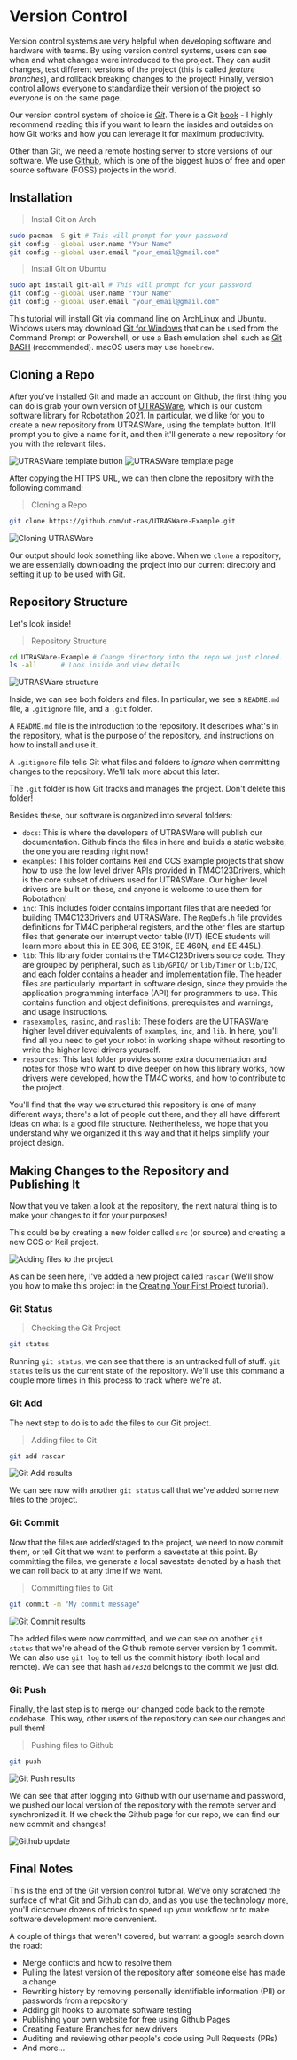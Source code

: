 # Version Control

Version control systems are very helpful when developing software and hardware
with teams. By using version control systems, users can see when and what
changes were introduced to the project. They can audit changes, test different
versions of the project (this is called _feature branches_), and rollback
breaking changes to the project! Finally, version control allows everyone to
standardize their version of the project so everyone is on the same page.

Our version control system of choice is [_Git_](https://git-scm.com/). There is
a Git [book](https://git-scm.com/book/en/v2) - I highly recommend reading this
if you want to learn the insides and outsides on how Git works and how you can
leverage it for maximum productivity.

Other than Git, we need a remote hosting server to store versions of our
software. We use [Github](https://github.com/), which is one of the biggest hubs
of free and open source software (FOSS) projects in the world.

## Installation

> Install Git on Arch

```bash
sudo pacman -S git # This will prompt for your password
git config --global user.name "Your Name"
git config --global user.email "your_email@gmail.com"
```

> Install Git on Ubuntu

```bash
sudo apt install git-all # This will prompt for your password
git config --global user.name "Your Name"
git config --global user.email "your_email@gmail.com"
```

This tutorial will install Git via command line on ArchLinux and Ubuntu. Windows users may
download [Git for Windows](https://git-scm.com/) that can be used from the
Command Prompt or Powershell, or use a Bash emulation shell such as [Git
BASH](https://gitforwindows.org/) (recommended). macOS users may use `homebrew`.

## Cloning a Repo

After you've installed Git and made an account on Github, the first thing you
can do is grab your own version of
[UTRASWare](https://github.com/ut-ras/UTRASWare), which is our custom software
library for Robotathon 2021. In particular, we'd like for you to create a new
repository from UTRASWare, using the template button. It'll prompt you to give a
name for it, and then it'll generate a new repository for you with the relevant
files.

![UTRASWare template button](./images/UTRASWare_new_template.png)
![UTRASWare template page](./images/UTRASWare_new_template2.png)

After copying the HTTPS URL, we can then clone the repository with the following
command:

> Cloning a Repo

```bash
git clone https://github.com/ut-ras/UTRASWare-Example.git
```

![Cloning UTRASWare](./images/UTRASWare_cloning.png)

Our output should look something like above. When we `clone` a repository, we
are essentially downloading the project into our current directory and setting
it up to be used with Git.

## Repository Structure

Let's look inside!

> Repository Structure

```bash
cd UTRASWare-Example # Change directory into the repo we just cloned.
ls -all      # Look inside and view details
```

![UTRASWare structure](./images/UTRASWare_structure.png)

Inside, we can see both folders and files. In particular, we see a `README.md`
file, a `.gitignore` file, and a `.git` folder.

A `README.md` file is the introduction to the repository. It describes what's in
the repository, what is the purpose of the repository, and instructions on how
to install and use it.

A `.gitignore` file tells Git what files and folders to _ignore_ when committing
changes to the repository. We'll talk more about this later.

The `.git` folder is how Git tracks and manages the project. Don't delete this
folder! 

Besides these, our software is organized into several folders:

- `docs`: This is where the developers of UTRASWare will publish our
  documentation. Github finds the files in here and builds a static website, the
  one you are reading right now!
- `examples`: This folder contains Keil and CCS example projects that show how
  to use the low level driver APIs provided in TM4C123Drivers, which is the core
  subset of drivers used for UTRASWare. Our higher level drivers are built on
  these, and anyone is welcome to use them for Robotathon!
- `inc`: This includes folder contains important files that are needed for building
  TM4C123Drivers and UTRASWare. The `RegDefs.h` file provides definitions for
  TM4C peripheral registers, and the other files are startup files that generate
  our interrupt vector table (IVT) (ECE students will learn more about this in
  EE 306, EE 319K, EE 460N, and EE 445L).
- `lib`: This library folder contains the TM4C123Drivers source code. They are
  grouped by peripheral, such as `lib/GPIO/` or `lib/Timer` or `lib/I2C`, and
  each folder contains a header and implementation file. The header files are
  particularly important in software design, since they provide the application
  programming interface (API) for programmers to use. This contains function and
  object definitions, prerequisites and warnings, and usage instructions.
- `rasexamples`, `rasinc`, and `raslib`: These folders are the UTRASWare higher
  level driver equivalents of `examples`, `inc`, and `lib`. In here, you'll find
  all you need to get your robot in working shape without resorting to write the
  higher level drivers yourself.
- `resources`: This last folder provides some extra documentation and notes for
  those who want to dive deeper on how this library works, how drivers were
  developed, how the TM4C works, and how to contribute to the project.

You'll find that the way we structured this repository is one of many different
ways; there's a lot of people out there, and they all have different ideas on
what is a good file structure. Nethertheless, we hope that you understand why we
organized it this way and that it helps simplify your project design.

## Making Changes to the Repository and Publishing It

Now that you've taken a look at the repository, the next natural thing is to
make your changes to it for your purposes!

This could be by creating a new folder called `src` (or source) and creating a
new CCS or Keil project. 

![Adding files to the project](./images/UTRASWare_new_files.png)

As can be seen here, I've added a new project called `rascar` (We'll show you
how to make this project in the [Creating Your First Project](#creating-your-first-project)
tutorial).

### Git Status

> Checking the Git Project

```bash
git status
```

Running `git status`, we can see that there is an untracked full of stuff.
`git status` tells us the current state of the repository. We'll use this
command a couple more times in this process to track where we're at.

### Git Add

The next step to do is to add the files to our Git project.

> Adding files to Git

```bash
git add rascar
```

![Git Add results](./images/UTRASWare_git_add.png)

We can see now with another `git status` call that we've added some new files to
the project. 

### Git Commit

Now that the files are added/staged to the project, we need to now commit them,
or tell Git that we want to perform a savestate at this point. By committing the
files, we generate a local savestate denoted by a hash that we can roll back to
at any time if we want.

> Committing files to Git

```bash
git commit -m "My commit message"
```

![Git Commit results](./images/UTRASWare_git_commit.png)

The added files were now committed, and we can see on another `git status` that
we're ahead of the Github remote server version by 1 commit. We can also use
`git log` to tell us the commit history (both local and remote). We can see that
hash `ad7e32d` belongs to the commit we just did.

### Git Push

Finally, the last step is to merge our changed code back to the remote codebase.
This way, other users of the repository can see our changes and pull them!

> Pushing files to Github

```bash
git push
```

![Git Push results](./images/UTRASWare_git_push.png)

We can see that after logging into Github with our username and password, we
pushed our local version of the repository with the remote server and
synchronized it. If we check the Github page for our repo, we can find our new
commit and changes!

![Github update](./images/UTRASWare_github_update.png)

## Final Notes

This is the end of the Git version control tutorial. We've only scratched the
surface of what Git and Github can do, and as you use the technology more,
you'll dicscover dozens of tricks to speed up your workflow or to make software
development more convenient.

A couple of things that weren't covered, but warrant a google search down the
road:

- Merge conflicts and how to resolve them
- Pulling the latest version of the repository after someone else has made a
  change 
- Rewriting history by removing personally identifiable information (PII) or
  passwords from a repository
- Adding git hooks to automate software testing
- Publishing your own website for free using Github Pages
- Creating Feature Branches for new drivers
- Auditing and reviewing other people's code using Pull Requests (PRs)
- And more...
